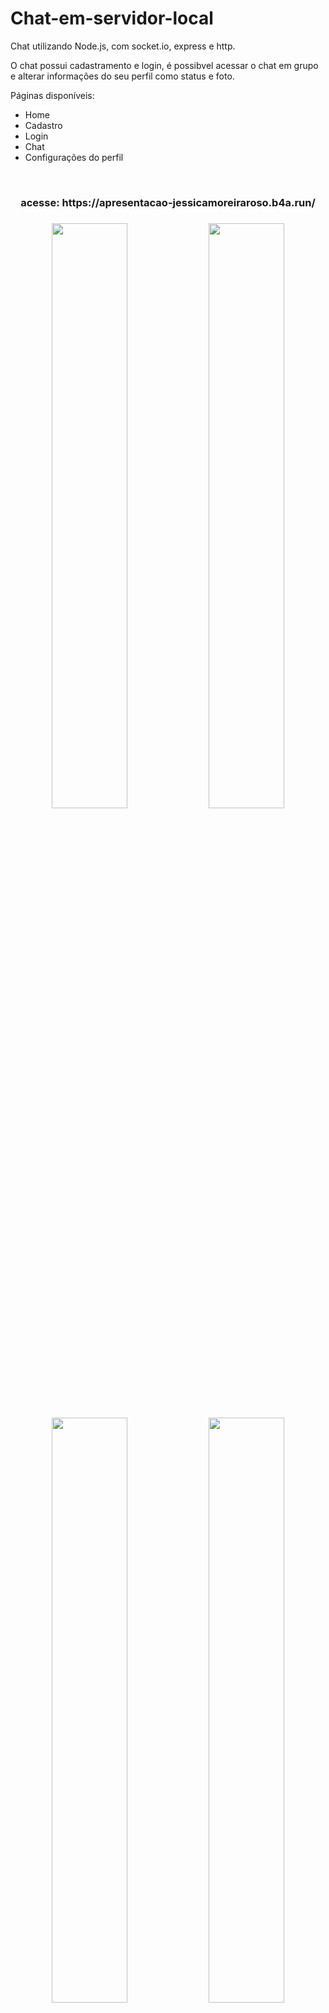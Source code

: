# Chat-em-servidor-local
<p>Chat utilizando Node.js, com socket.io, express e http.</p>
<p>O chat possui cadastramento e login, é possibvel acessar o chat em grupo e alterar informações do seu perfil como status e foto.</p>

Páginas disponíveis:
<ul>
  <li>Home</li>
  <li>Cadastro</li>
  <li>Login</li>
  <li>Chat</li>
  <li>Configurações do perfil</li>
</ul>
<!--
criar conta:
https://cadastrochat-jessicamoreiraroso.b4a.run/-->
<br>
<div align="center">
  <h3>acesse: https://apresentacao-jessicamoreiraroso.b4a.run/ <h3>
</div>
  
<div align="center">
  <img src="https://github.com/JessicaMoreiraS/Node-Chat/assets/100448388/0ade590a-891d-4167-a2f2-995aba1fd05c"width="49%">
  <img src="https://github.com/JessicaMoreiraS/Node-Chat/assets/100448388/788239d6-3c06-43c7-9a9b-682dd10447d7"width="49%">
  <img src="https://github.com/JessicaMoreiraS/Node-Chat/assets/100448388/5e8dedf7-f5ee-4ce8-b3d1-bf110fd4e85b" width="49%">
  <img src="https://github.com/JessicaMoreiraS/Node-Chat/assets/100448388/6d431bf2-e6f2-476c-8499-9e8b6ca1ba69" width="49%">
</div>
